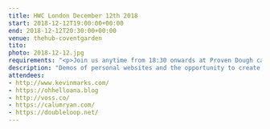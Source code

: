 ```yaml
---
title: HWC London December 12th 2018
start: 2018-12-12T19:00:00+00:00
end: 2018-12-12T20:30:00+00:00
venue: thehub-coventgarden
tito:
photo: 2018-12-12.jpg
requirements: "<p>Join us anytime from 18:30 onwards at Proven Dough cafe below Hub by Premier Inn hotel in Covent Garden. The main event starts at 19:00. No need to check-in at the venue, just look out for <a href='https://calumryan.com'>Calum</a> or <a href='https://doubleloop.net'>Neil</a>, the organisers, usually sitting towards the back of the cafe with HWC printouts on the table.</p><p>There are a few different ways you can register for Homebrew Website Club London:</p>"
description: "Demos of personal websites and the opportunity to create, update or experiment on your personal website"
attendees:
- http://www.kevinmarks.com/
- https://ohhelloana.blog
- http://voss.co/
- https://calumryan.com/
- https://doubleloop.net/
---
```

